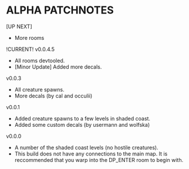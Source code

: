 # ALPHA PATCHNOTES

[UP NEXT] 
- More rooms

!CURRENT! v0.0.4.5
- All rooms devtooled.
- [Minor Update] Added more decals.

v0.0.3
- All creature spawns.
- More decals (by cal and occulii)

v0.0.1
- Added creature spawns to a few levels in shaded coast.
- Added some custom decals (by usermann and wolfska)

v0.0.0
- A number of the shaded coast levels (no hostile creatures).
- This build does not have any connections to the main map. It is reccommended that you warp into the DP_ENTER room to begin with.
